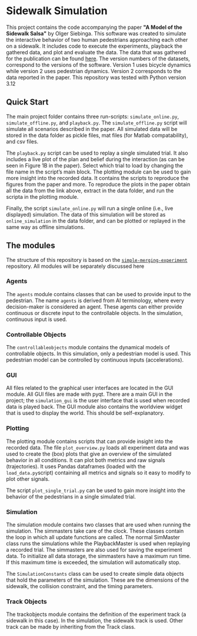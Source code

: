 # Sidewalk Simulation
This project contains the code accompanying the paper **"A Model of the Sidewalk Salsa"** by Olger Siebinga. This software was created to simulate the interactive behavior of two human pedestrians approaching each other on a sidewalk. It includes code to execute the experiments, playback the gathered data, and plot and evaluate the data. The data that was gathered for the publication can be found [here](https://doi.org/10.4121/504bba81-c1fd-422a-ac21-e0dc9b8feed9.v1). The version numbers of the datasets, correspond to the versions of the software. Version 1 uses bicycle dynamics while version 2 uses pedestrian dynamics. Version 2 corresponds to the data reported in the paper. This repository was tested with Python version 3.12


## Quick Start
The main project folder contains three run-scripts: `simulate_online.py`, `simulate_offline.py`, and `playback.py`. The `simulate_offline.py` script will simulate all scenarios described in the paper. All simulated data will be stored in the data folder as pickle files, mat files (for Matlab compatability), and csv files. 

The `playback.py` script can be used to replay a single simulated trial. It also includes a live plot of the plan and belief during the interaction (as can be seen in Figure 1B in the paper). Select which trial to load by changing the file name in the script’s main block. The plotting module can be used to gain more insight into the recorded data. It contains the scripts to reproduce the figures from the paper and more. To reproduce the plots in the paper obtain all the data from the link above, extract in the data folder, and run the scripta in the plotting module.

Finally, the script `simulate_online.py` will run a single online (i.e., live displayed) simulation. The data of this simulation will be stored as `online_simulation` in the data folder, and can be plotted or replayed in the same way as offline simulations.

## The modules
The structure of this repository is based on the [`simple-merging-experiment`](https://github.com/tud-hri/simple-merging-experiment) repository. All modules will be separately discussed here

### Agents
The `agents` module contains classes that can be used to provide input to the pedestrian. The name `agents` is derived from AI terminology, where every decision-maker is considered an agent. These agents can either provide continuous or discrete input to the controllable objects. In the simulation, continuous input is used. 

### Controllable Objects
The `controllableobjects` module contains the dynamical models of controllable objects. In this simulation, only a pedestrian model is used. This pedestrian model can be controlled by continuous inputs (accelerations).  

### GUI
All files related to the graphical user interfaces are located in the GUI module. All GUI files are made with pyqt. There are a main GUI in the project; the `simulation_gui` is the user interface that is used when recorded data is played back. The GUI module also contains the worldview widget that is used to display the world. This should be self-explanatory. 

### Plotting
The plotting module contains scripts that can provide insight into the recorded data. The file `plot_overview.py` loads all experiment data and was used to create the (box) plots that give an overview of the simulated behavior in all conditions. It can plot both metrics and raw signals (trajectories). It uses Pandas dataframes (loaded with the `load_data.py`script) containing all metrics and signals so it easy to modify to plot other signals.  

The script `plot_single_trial.py` can be used to gain more insight into the behavior of the pedestrians in a single simulated trial.

### Simulation
The simulation module contains two classes that are used when running the simulation. The simmasters take care of the clock. These classes contain the loop in which all update functions are called. The normal SimMaster class runs the simulations while the PlaybackMaster is used when replaying a recorded trial. The simmasters are also used for saving the experiment data. To initialize all data storage, the simmasters have a maximum run time. If this maximum time is exceeded, the simulation will automatically stop. 

The `SimulationConstants` class can be used to create simple data objects that hold the parameters of the simulation. These are the dimensions of the sidewalk, the collision constraint, and the timing parameters.

### Track Objects
The trackobjects module contains the definition of the experiment track (a sidewalk in this case). In the simulation, the sidewalk track is used. Other track can be made by inheriting from the Track class.
